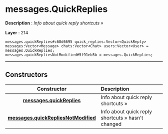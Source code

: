 # messages.QuickReplies

**Description** : *Info about quick reply shortcuts &raquo;*

**Layer** : 214

```tl
messages.quickReplies#c68d6695 quick_replies:Vector<QuickReply> messages:Vector<Message> chats:Vector<Chat> users:Vector<User> = messages.QuickReplies;
messages.quickRepliesNotModified#5f91eb5b = messages.QuickReplies;
```

---

## Constructors

| Constructor | Description |
| :---: | :--- |
| [**messages.quickReplies**](constructor/messages.quickReplies) | Info about quick reply shortcuts » |
| [**messages.quickRepliesNotModified**](constructor/messages.quickRepliesNotModified) | Info about quick reply shortcuts » hasn't changed |